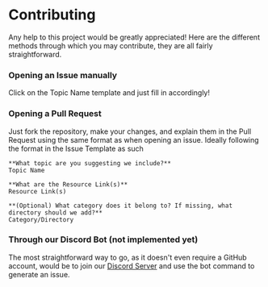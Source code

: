 # Contributing

Any help to this project would be greatly appreciated! Here are the different methods through which you may contribute, they are all fairly straightforward.

### Opening an Issue manually

Click on the Topic Name template and just fill in accordingly!

### Opening a Pull Request

Just fork the repository, make your changes, and explain them in the Pull Request using the same format as when opening an issue. Ideally following the format in the Issue Template as such

```
**What topic are you suggesting we include?**
Topic Name

**What are the Resource Link(s)**
Resource Link(s)

**(Optional) What category does it belong to? If missing, what directory should we add?**
Category/Directory
```

### Through our Discord Bot (not implemented yet)

The most straightforward way to go, as it doesn't even require a GitHub account, would be to join our [Discord Server](https://discordapp.com/invite/PPvDstH) and use the bot command to generate an issue.
